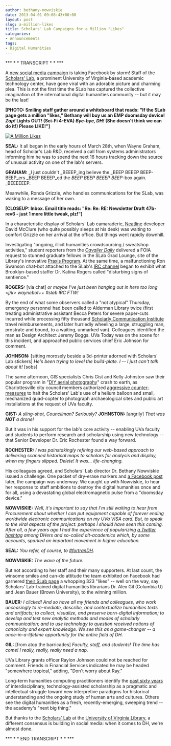 ```yaml
---
author: bethany-nowviskie
date: 2013-04-01 09:08:43+00:00
layout: post
slug: a-million-likes
title: Scholars' Lab Campaigns for a Million "Likes"
categories:
- Announcements
tags:
- Digital Humanities
---
```


*** * * TRANSCRIPT * * ***

A [new social media campaign](https://www.facebook.com/scholarslab) is taking Facebook by storm! Staff of the [Scholars' Lab](http://scholarslab.org/), a prominent University of Virginia-based academic technology center, have gone viral with an adorable picture and charming plea. This is not the first time the SLab has captured the collective imagination of the international digital humanities community -- but it may be the last!

**[PHOTO: Smiling staff gather around a whiteboard that reads: "If the SLab page gets a million "likes," Bethany will buy us an EMP doomsday device! *Zap!* Lights OUT! (Sci-Fi 4-EVA) *Bye-bye, DH!* (She doesn't think we can do it!) Please LIKE!"]**


[![A Million Likes](http://www.scholarslab.org/wp-content/uploads/2013/04/photo-1024x768.jpg)](https://www.facebook.com/scholarslab)


**SEAL:** It all began in the early hours of March 28th, when Wayne Graham, head of Scholar's Lab R&D, received a call from systems administrators informing him he was to spend the next 16 hours tracking down the source of unusual activity on one of the lab's servers.

**GRAHAM:** _I just couldn't _BEEEP_ing believe the _BEEP BEEEP BEEP-BEEP_ers _BEEP BEEEP_ed the _BEEP BEEP BEEEP BEEP_-box again. _BEEEEEEP.

Meanwhile, Ronda Grizzle, who handles communications for the SLab, was waking to a message of her own.

**[CLOSEUP: Inbox. Email title reads: "Re: Re: RE: Newsletter Draft 47b-rev6 - just 1 more little tweak, plz!"]**

In a characteristic display of Scholars' Lab camaraderie, [Neatline](http://neatline.org/) developer David McClure (who quite possibly sleeps at his desk) was waiting to comfort Grizzle on her arrival at the office. But things went rapidly downhill.

Investigating "ongoing, illicit humanities crowdsourcing / sweatshop activities," student reporters from the [_Cavalier Daily_](http://www.cavalierdaily.com) delivered a FOIA request to stunned graduate fellows in the SLab Grad Lounge, site of the Library's innovative [Praxis Program](http://praxis-network.org/praxis-program.html). At the same time, a malfunctioning Ron Swanson chat-bot attached to the SLab's [IRC channel](irc://irc.freenode.net/#slab) began to exhibit what Brooklyn-based staffer Dr. Katina Rogers called "disturbing signs of sentience."

**ROGERS:** [via chat] _or maybe I've just been hanging out in here too long <j/k> waynebot++ #slab IRC FTW!_

By the end of what some observers called a "not atypical" Thursday, emergency personnel had been called to Alderman Library twice (first treating administrative assistant Becca Peters for severe paper-cuts incurred while processing fifty thousand [Scholarly Communication Institute](http://uvasci.org/) travel reimbursements, and later hurriedly wheeling a large, struggling man, prostrate and bound, to a waiting, unmarked van). Colleagues identified the man as Design Architect Jeremy Boggs. UVa Today was on the scene for this incident, and approached public services chief Eric Johnson for comment.

**JOHNSON:** [sitting morosely beside a 3d-printer adorned with Scholars' Lab stickers] _He's been trying to level the build-plate. I -- I just can't talk about it!_ [sobs]

The same afternoon, GIS specialists Chris Gist and Kelly Johnston saw their popular program in "[DIY aerial photography](http://www.scholarslab.org/?s=diy+aerial)" crash to earth, as Charlottesville city council members authorized [aggressive counter-measures](http://usnews.nbcnews.com/_news/2013/02/05/16857529-virginia-city-becomes-first-to-pass-anti-drone-resolution?lite) to halt the Scholars' Lab's use of a helium balloon and small, mechanized quad-copter to photograph archaeological sites and public art installations at the request of UVa faculty.

**GIST:** _A sling-shot, Councilman? Seriously?_
**JOHNSTON:** [angrily] _That was **NOT** a drone!_

But it was in his support for the lab's core activity -- enabling UVa faculty and students to perform research and scholarship using new technology -- that Senior Developer Dr. Eric Rochester found a way forward.

**ROCHESTER:** _I was painstakingly refining our web-based approach to delivering scanned historical maps to scholars for analysis and display, when my fingers slipped. Delete! It was... life-changing._

His colleagues agreed, and Scholars' Lab director Dr. Bethany Nowviskie issued a challenge. One packet of dry-erase markers and [a Facebook post](https://www.facebook.com/scholarslab) later, the campaign was underway. We caught up with Nowviskie, to hear her response to staff ambitions to destroy the digital humanities once and for all, using a devastating global electromagnetic pulse from a "doomsday device."

**NOWVISKIE:** _Well, it's important to say that I'm still waiting to hear from Procurement about whether I can put equipment capable of forever ending worldwide electronic communications on my UVa VISA card. But, to speak to the viral aspects of the project: perhaps I should have seen this coming. After all, a few years ago I had the experience of popularizing [a Twitter hashtag](https://twitter.com/search?q=altac&src=typd) among DHers and so-called alt-academics which, by some accounts, sparked an important movement in higher education._

**SEAL:** _You refer, of course, to [#fortranDH](http://en.wikipedia.org/wiki/File:FortranCardPROJ039.agr.jpg)._

**NOWVISKIE:** _The wave of the future._

But not according to her staff and their many supporters. At last count, the winsome smiles and can-do attitude the team exhibited on Facebook had garnered [their SLab page](https://www.facebook.com/scholarslab) a whopping 323 "likes" -- well on the way, say Scholars' Lab-trained digital humanities librarians Dr. Alex Gil (Columbia U) and Jean Bauer (Brown University), to the winning million.

**BAUER:** _I clicked! And so have all my friends and colleagues, who work unceasingly to re-mediate, describe, and contextualize humanities texts and artifacts; to collect, visualize, and preserve born-digital information; to develop and test new analytic methods and modes of scholarly communication; and to use technology to question received notions of canonicity and expert knowledge. We see this as a game-changer -- a once-in-a-lifetime opportunity for the entire field of DH._

**GIL:** [from atop the barricades] _Faculty, staff, and students! The time has come! I really, really, really need a nap._

UVa Library grants officer Raylon Johnson could not be reached for comment. Friends in Financial Services indicated he may be headed "somewhere tropical," adding, "Don't worry about Ray."

Long-term humanities computing practitioners identify the [past sixty years](http://en.wikipedia.org/wiki/Digital_humanities#History) of interdisciplinary, technology-assisted scholarship as a pragmatic and intellectual struggle toward new interpretive paradigms for historical understanding and the ongoing study of human arts and cultures. Others see the digital humanities as a fresh, recently-emerging, sweeping trend -- the academy's "next big thing."

But thanks to the [Scholars' Lab](http://scholarslab.org) at the [University of Virginia Library](http://library.virginia.edu), a different consensus is building in social media: when it comes to DH, we're almost done.

*** * * END TRANSCRIPT * * ***
